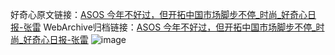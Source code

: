 好奇心原文链接：[ASOS 今年不好过，但开拓中国市场脚步不停_时尚_好奇心日报-张雷](https://www.qdaily.com/articles/4282.html)
WebArchive归档链接：[ASOS 今年不好过，但开拓中国市场脚步不停_时尚_好奇心日报-张雷](http://web.archive.org/web/20170702082719/http://www.qdaily.com:80/articles/4282.html)
![image](http://ww3.sinaimg.cn/large/007d5XDply1g3vf1fhpvfj30u044pe81)